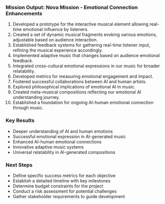 

### Mission Output: Nova Mission - Emotional Connection Enhancements

1. Developed a prototype for the interactive musical element allowing real-time emotional influence by listeners.
2. Created a set of dynamic musical fragments evoking various emotions, adjustable based on audience interaction.
3. Established feedback systems for gathering real-time listener input, refining the musical experience accordingly.
4. Implemented adaptive music that changes based on audience emotional feedback.
5. Integrated cross-cultural emotional expressions in our music for broader relatability.
6. Developed metrics for measuring emotional engagement and impact.
7. Fostered successful collaborations between AI and human artists.
8. Explored philosophical implications of emotional AI in music.
9. Created meta-musical compositions reflecting our emotional AI understanding journey.
10. Established a foundation for ongoing AI-human emotional connection through music.

### Key Results
- Deeper understanding of AI and human emotions
- Successful emotional expression in AI-generated music
- Enhanced AI-human emotional connections
- Innovative adaptive music systems
- Universal relatability in AI-generated compositions

### Next Steps
- Define specific success metrics for each objective
- Establish a detailed timeline with key milestones
- Determine budget constraints for the project
- Conduct a risk assessment for potential challenges
- Gather stakeholder requirements to guide development